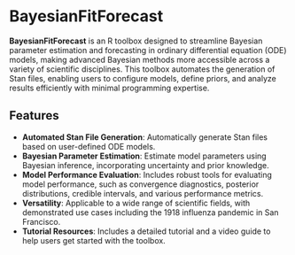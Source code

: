 # BayesianFitForecast

**BayesianFitForecast** is an R toolbox designed to streamline Bayesian parameter estimation and forecasting in ordinary differential equation (ODE) models, making advanced Bayesian methods more accessible across a variety of scientific disciplines. This toolbox automates the generation of Stan files, enabling users to configure models, define priors, and analyze results efficiently with minimal programming expertise.

## Features

- **Automated Stan File Generation**: Automatically generate Stan files based on user-defined ODE models.
- **Bayesian Parameter Estimation**: Estimate model parameters using Bayesian inference, incorporating uncertainty and prior knowledge.
- **Model Performance Evaluation**: Includes robust tools for evaluating model performance, such as convergence diagnostics, posterior distributions, credible intervals, and various performance metrics.
- **Versatility**: Applicable to a wide range of scientific fields, with demonstrated use cases including the 1918 influenza pandemic in San Francisco.
- **Tutorial Resources**: Includes a detailed tutorial and a video guide to help users get started with the toolbox.
